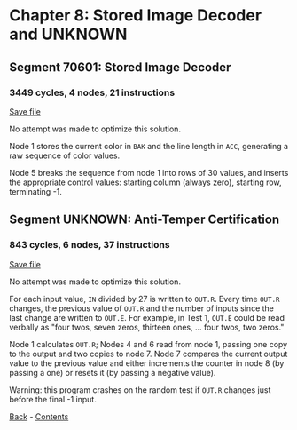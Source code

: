# Chapter 8: Stored Image Decoder and UNKNOWN

## Segment 70601: Stored Image Decoder

### 3449 cycles, 4 nodes, 21 instructions

[Save file](save/70601.0.txt)

No attempt was made to optimize this solution.

Node 1 stores the current color in `BAK` and the line length in `ACC`, generating a raw sequence of color values.

Node 5 breaks the sequence from node 1 into rows of 30 values, and inserts the appropriate control values: starting column (always zero), starting row, terminating -1.

## Segment UNKNOWN: Anti-Temper Certification

### 843 cycles, 6 nodes, 37 instructions

[Save file](save/UNKNOWN.0.txt)

No attempt was made to optimize this solution.

For each input value, `IN` divided by 27 is written to `OUT.R`. Every time `OUT.R` changes, the previous value of `OUT.R` and the number of inputs since the last change are written to `OUT.E`. For example, in Test 1, `OUT.E` could be read verbally as "four twos, seven zeros, thirteen ones, ... four twos, two zeros."

Node 1 calculates `OUT.R`; Nodes 4 and 6 read from node 1, passing one copy to the output and two copies to node 7. Node 7 compares the current output value to the previous value and either increments the counter in node 8 (by passing a one) or resets it (by passing a negative value).

Warning: this program crashes on the random test if `OUT.R` changes just before the final -1 input.

[Back](chapter07.md) - [Contents](README.md)
